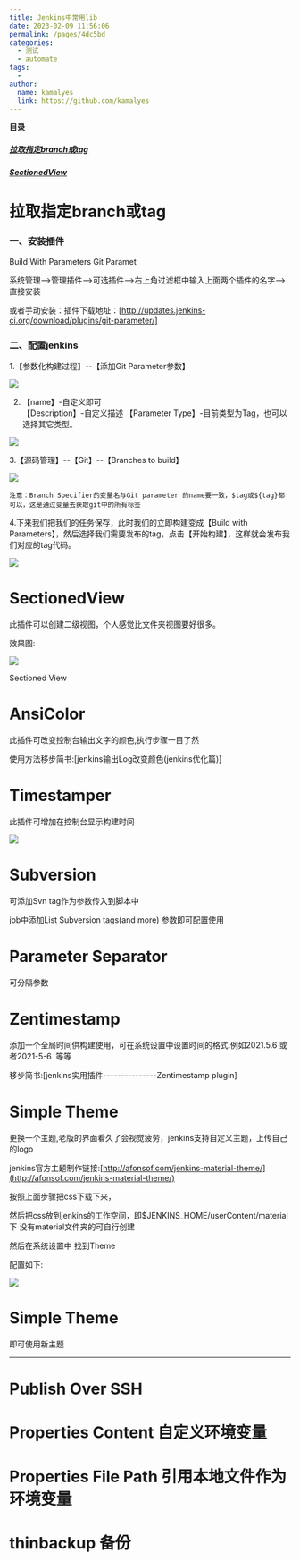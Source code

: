 ```yaml
---
title: Jenkins中常用lib
date: 2023-02-09 11:56:06
permalink: /pages/4dc5bd
categories:
  - 测试
  - automate
tags:
  - 
author: 
  name: kamalyes
  link: https://github.com/kamalyes
---
```

**目录**
##### <a href="#拉取指定branch或tag">拉取指定branch或tag</a>
##### <a href="#SectionedView">SectionedView</a>

# 拉取指定branch或tag

### 一、安装插件

Build With Parameters 
Git Paramet

系统管理——>管理插件——>可选插件——>右上角过滤框中输入上面两个插件的名字——>直接安装

或者手动安装：插件下载地址：[http://updates.jenkins-ci.org/download/plugins/git-parameter/]

### 二、配置jenkins

1.【参数化构建过程】--【添加Git Parameter参数】

![](../../assets/images/jenkins/1271786-20180602151950685-850058379.png)

2. 【name】-自定义即可  
【Description】-自定义描述 【Parameter Type】-目前类型为Tag，也可以选择其它类型。

![](../../assets/images/jenkins/1271786-20180602151957535-857096659.png)

3.【源码管理】--【Git】--【Branches to build】

![](../../assets/images/jenkins/1271786-20180602152029167-1399633955.png)

```
注意：Branch Specifier的变量名与Git parameter 的name要一致，$tag或${tag}都可以，这是通过变量去获取git中的所有标签
```

4.下来我们把我们的任务保存，此时我们的立即构建变成【Build with Parameters】，然后选择我们需要发布的tag，点击【开始构建】，这样就会发布我们对应的tag代码。

![](../../assets/images/jenkins/1271786-20180602152035660-1158008317.png)


# SectionedView
此插件可以创建二级视图，个人感觉比文件夹视图要好很多。

效果图:

![](https://img-blog.csdnimg.cn/20210506173433427.png?x-oss-process=image/watermark,type_ZmFuZ3poZW5naGVpdGk,shadow_10,text_aHR0cHM6Ly9ibG9nLmNzZG4ubmV0L3FxXzQxMjk5MDY5,size_16,color_FFFFFF,t_70)

Sectioned View

# AnsiColor

此插件可改变控制台输出文字的颜色,执行步骤一目了然

使用方法移步简书:[jenkins输出Log改变颜色(jenkins优化篇)]

# Timestamper

此插件可增加在控制台显示构建时间

![](../../assets/images/jenkins/b36153ea337e0def77f07cb6387e861b.png)

# Subversion

可添加Svn tag作为参数传入到脚本中

job中添加List Subversion tags(and more) 参数即可配置使用

# Parameter Separator

可分隔参数


# Zentimestamp

添加一个全局时间供构建使用，可在系统设置中设置时间的格式.例如2021.5.6 或者2021-5-6  等等

移步简书:[jenkins实用插件---------------Zentimestamp plugin]

# Simple Theme

更换一个主题,老版的界面看久了会视觉疲劳，jenkins支持自定义主题，上传自己的logo

jenkins官方主题制作链接:[http://afonsof.com/jenkins-material-theme/](http://afonsof.com/jenkins-material-theme/)

按照上面步骤把css下载下来，

然后把css放到jenkins的工作空间，即$JENKINS\_HOME/userContent/material下 没有material文件夹的可自行创建

然后在系统设置中 找到Theme

配置如下:

![](https://img-blog.csdnimg.cn/20210506175844545.png?x-oss-process=image/watermark,type_ZmFuZ3poZW5naGVpdGk,shadow_10,text_aHR0cHM6Ly9ibG9nLmNzZG4ubmV0L3FxXzQxMjk5MDY5,size_16,color_FFFFFF,t_70)

# Simple Theme

即可使用新主题 

* * *

# Publish Over SSH

# Properties Content 自定义环境变量

# Properties File Path 引用本地文件作为环境变量

# thinbackup 备份
